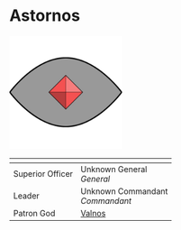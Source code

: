 # Astornos

<img src="../../../../images/astornos.png" height="200" />

| []() | |
| --- | --- |
| Superior Officer | Unknown General<br />*General* |
| Leader | Unknown Commandant<br />*Commandant* |
| Patron God | [Valnos](../../../gods/gods/valnos.md) |
